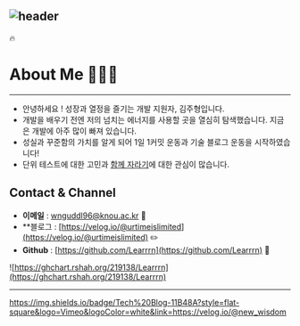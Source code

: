 ![header](https://capsule-render.vercel.app/api??color=#auto&text=김주형입니다!!&fontSize=40&type=soft&height=400&descAlign=50)
---
 🔥


# **About Me**  🧑🏻‍💻

---


- 안녕하세요 ! 성장과 열정을 즐기는 개발 지원자, 김주형입니다.
- 개발을 배우기 전엔 저의 넘치는 에너지를 사용할 곳을 열심히 탐색했습니다. 지금은 개발에 아주 많이 빠져 있습니다.
- 성실과 꾸준함의 가치를 알게 되어 1일 1커밋 운동과 기술 블로그 운동을 시작하였습니다!
- 단위 테스트에 대한 고민과 [함께 자라기](http://www.yes24.com/Product/Goods/67350256)에 대한 관심이 많습니다.

## **Contact & Channel**

- **이메일** : wnguddl96@knou.ac.kr 📧
- **블로그 : [https://velog.io/@urtimeislimited](https://velog.io/@urtimeislimited) ✏️
- **Github** :  [https://github.com/Learrrn](https://github.com/Learrrn) 📓

![https://ghchart.rshah.org/219138/Learrrn](https://ghchart.rshah.org/219138/Learrrn)

***
https://img.shields.io/badge/Tech%20Blog-11B48A?style=flat-square&logo=Vimeo&logoColor=white&link=https://velog.io/@new_wisdom
